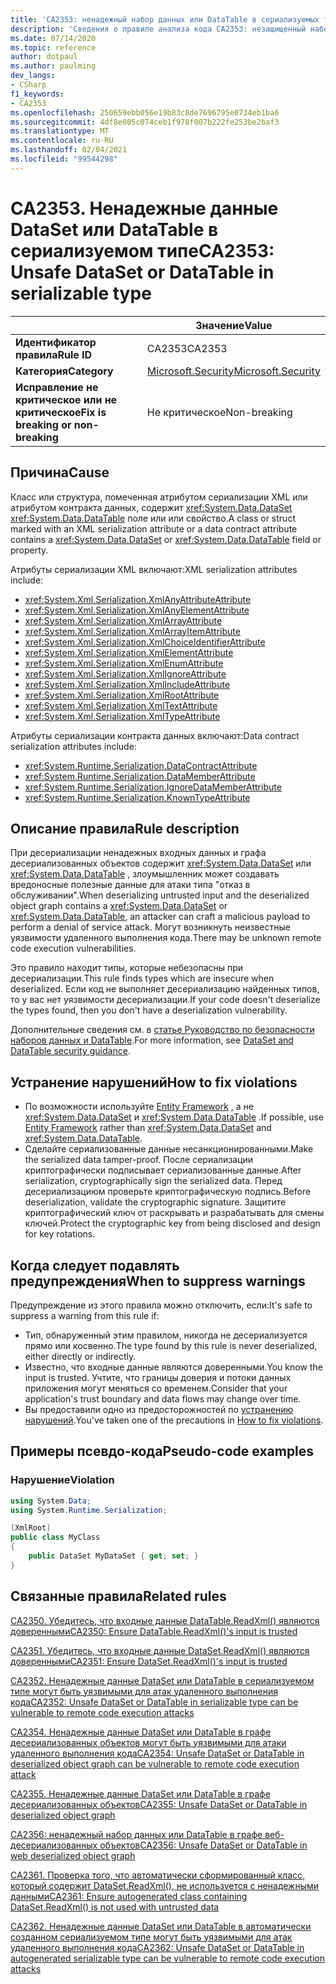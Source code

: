 ```yaml
---
title: 'CA2353: ненадежный набор данных или DataTable в сериализуемых типах (анализ кода)'
description: 'Сведения о правиле анализа кода CA2353: незащищенный набор данных или DataTable в типе Serializable'
ms.date: 07/14/2020
ms.topic: reference
author: dotpaul
ms.author: paulming
dev_langs:
- CSharp
f1_keywords:
- CA2353
ms.openlocfilehash: 250659ebb056e19b83c8de7696795e0734eb1ba6
ms.sourcegitcommit: 4df8e005c074ceb1f978f007b222fe253be2baf3
ms.translationtype: MT
ms.contentlocale: ru-RU
ms.lasthandoff: 02/04/2021
ms.locfileid: "99544298"
---
```

# <a name="ca2353-unsafe-dataset-or-datatable-in-serializable-type"></a><span data-ttu-id="a06c5-103">CA2353. Ненадежные данные DataSet или DataTable в сериализуемом типе</span><span class="sxs-lookup"><span data-stu-id="a06c5-103">CA2353: Unsafe DataSet or DataTable in serializable type</span></span>

| | <span data-ttu-id="a06c5-104">Значение</span><span class="sxs-lookup"><span data-stu-id="a06c5-104">Value</span></span> |
|-|-|
| <span data-ttu-id="a06c5-105">**Идентификатор правила**</span><span class="sxs-lookup"><span data-stu-id="a06c5-105">**Rule ID**</span></span> |<span data-ttu-id="a06c5-106">CA2353</span><span class="sxs-lookup"><span data-stu-id="a06c5-106">CA2353</span></span>|
| <span data-ttu-id="a06c5-107">**Категория**</span><span class="sxs-lookup"><span data-stu-id="a06c5-107">**Category**</span></span> |[<span data-ttu-id="a06c5-108">Microsoft.Security</span><span class="sxs-lookup"><span data-stu-id="a06c5-108">Microsoft.Security</span></span>](security-warnings.md)|
| <span data-ttu-id="a06c5-109">**Исправление не критическое или не критическое**</span><span class="sxs-lookup"><span data-stu-id="a06c5-109">**Fix is breaking or non-breaking**</span></span> |<span data-ttu-id="a06c5-110">Не критическое</span><span class="sxs-lookup"><span data-stu-id="a06c5-110">Non-breaking</span></span>|

## <a name="cause"></a><span data-ttu-id="a06c5-111">Причина</span><span class="sxs-lookup"><span data-stu-id="a06c5-111">Cause</span></span>

<span data-ttu-id="a06c5-112">Класс или структура, помеченная атрибутом сериализации XML или атрибутом контракта данных, содержит <xref:System.Data.DataSet> <xref:System.Data.DataTable> поле или или свойство.</span><span class="sxs-lookup"><span data-stu-id="a06c5-112">A class or struct marked with an XML serialization attribute or a data contract attribute contains a <xref:System.Data.DataSet> or <xref:System.Data.DataTable> field or property.</span></span>

<span data-ttu-id="a06c5-113">Атрибуты сериализации XML включают:</span><span class="sxs-lookup"><span data-stu-id="a06c5-113">XML serialization attributes include:</span></span>

- <xref:System.Xml.Serialization.XmlAnyAttributeAttribute>
- <xref:System.Xml.Serialization.XmlAnyElementAttribute>
- <xref:System.Xml.Serialization.XmlArrayAttribute>
- <xref:System.Xml.Serialization.XmlArrayItemAttribute>
- <xref:System.Xml.Serialization.XmlChoiceIdentifierAttribute>
- <xref:System.Xml.Serialization.XmlElementAttribute>
- <xref:System.Xml.Serialization.XmlEnumAttribute>
- <xref:System.Xml.Serialization.XmlIgnoreAttribute>
- <xref:System.Xml.Serialization.XmlIncludeAttribute>
- <xref:System.Xml.Serialization.XmlRootAttribute>
- <xref:System.Xml.Serialization.XmlTextAttribute>
- <xref:System.Xml.Serialization.XmlTypeAttribute>

<span data-ttu-id="a06c5-114">Атрибуты сериализации контракта данных включают:</span><span class="sxs-lookup"><span data-stu-id="a06c5-114">Data contract serialization attributes include:</span></span>

- <xref:System.Runtime.Serialization.DataContractAttribute>
- <xref:System.Runtime.Serialization.DataMemberAttribute>
- <xref:System.Runtime.Serialization.IgnoreDataMemberAttribute>
- <xref:System.Runtime.Serialization.KnownTypeAttribute>

## <a name="rule-description"></a><span data-ttu-id="a06c5-115">Описание правила</span><span class="sxs-lookup"><span data-stu-id="a06c5-115">Rule description</span></span>

<span data-ttu-id="a06c5-116">При десериализации ненадежных входных данных и графа десериализованных объектов содержит <xref:System.Data.DataSet> или <xref:System.Data.DataTable> , злоумышленник может создавать вредоносные полезные данные для атаки типа "отказ в обслуживании".</span><span class="sxs-lookup"><span data-stu-id="a06c5-116">When deserializing untrusted input and the deserialized object graph contains a <xref:System.Data.DataSet> or <xref:System.Data.DataTable>, an attacker can craft a malicious payload to perform a denial of service attack.</span></span> <span data-ttu-id="a06c5-117">Могут возникнуть неизвестные уязвимости удаленного выполнения кода.</span><span class="sxs-lookup"><span data-stu-id="a06c5-117">There may be unknown remote code execution vulnerabilities.</span></span>

<span data-ttu-id="a06c5-118">Это правило находит типы, которые небезопасны при десериализации.</span><span class="sxs-lookup"><span data-stu-id="a06c5-118">This rule finds types which are insecure when deserialized.</span></span> <span data-ttu-id="a06c5-119">Если код не выполняет десериализацию найденных типов, то у вас нет уязвимости десериализации.</span><span class="sxs-lookup"><span data-stu-id="a06c5-119">If your code doesn't deserialize the types found, then you don't have a deserialization vulnerability.</span></span>

<span data-ttu-id="a06c5-120">Дополнительные сведения см. в [статье Руководство по безопасности наборов данных и DataTable](../../../framework/data/adonet/dataset-datatable-dataview/security-guidance.md).</span><span class="sxs-lookup"><span data-stu-id="a06c5-120">For more information, see [DataSet and DataTable security guidance](../../../framework/data/adonet/dataset-datatable-dataview/security-guidance.md).</span></span>

## <a name="how-to-fix-violations"></a><span data-ttu-id="a06c5-121">Устранение нарушений</span><span class="sxs-lookup"><span data-stu-id="a06c5-121">How to fix violations</span></span>

- <span data-ttu-id="a06c5-122">По возможности используйте [Entity Framework](/ef/) , а не <xref:System.Data.DataSet> и <xref:System.Data.DataTable> .</span><span class="sxs-lookup"><span data-stu-id="a06c5-122">If possible, use [Entity Framework](/ef/) rather than <xref:System.Data.DataSet> and <xref:System.Data.DataTable>.</span></span>
- <span data-ttu-id="a06c5-123">Сделайте сериализованные данные несанкционированными.</span><span class="sxs-lookup"><span data-stu-id="a06c5-123">Make the serialized data tamper-proof.</span></span> <span data-ttu-id="a06c5-124">После сериализации криптографически подписывает сериализованные данные.</span><span class="sxs-lookup"><span data-stu-id="a06c5-124">After serialization, cryptographically sign the serialized data.</span></span> <span data-ttu-id="a06c5-125">Перед десериализациюм проверьте криптографическую подпись.</span><span class="sxs-lookup"><span data-stu-id="a06c5-125">Before deserialization, validate the cryptographic signature.</span></span> <span data-ttu-id="a06c5-126">Защитите криптографический ключ от раскрывать и разрабатывать для смены ключей.</span><span class="sxs-lookup"><span data-stu-id="a06c5-126">Protect the cryptographic key from being disclosed and design for key rotations.</span></span>

## <a name="when-to-suppress-warnings"></a><span data-ttu-id="a06c5-127">Когда следует подавлять предупреждения</span><span class="sxs-lookup"><span data-stu-id="a06c5-127">When to suppress warnings</span></span>

<span data-ttu-id="a06c5-128">Предупреждение из этого правила можно отключить, если:</span><span class="sxs-lookup"><span data-stu-id="a06c5-128">It's safe to suppress a warning from this rule if:</span></span>

- <span data-ttu-id="a06c5-129">Тип, обнаруженный этим правилом, никогда не десериализуется прямо или косвенно.</span><span class="sxs-lookup"><span data-stu-id="a06c5-129">The type found by this rule is never deserialized, either directly or indirectly.</span></span>
- <span data-ttu-id="a06c5-130">Известно, что входные данные являются доверенными.</span><span class="sxs-lookup"><span data-stu-id="a06c5-130">You know the input is trusted.</span></span> <span data-ttu-id="a06c5-131">Учтите, что границы доверия и потоки данных приложения могут меняться со временем.</span><span class="sxs-lookup"><span data-stu-id="a06c5-131">Consider that your application's trust boundary and data flows may change over time.</span></span>
- <span data-ttu-id="a06c5-132">Вы предоставили одно из предосторожностей по [устранению нарушений](#how-to-fix-violations).</span><span class="sxs-lookup"><span data-stu-id="a06c5-132">You've taken one of the precautions in [How to fix violations](#how-to-fix-violations).</span></span>

## <a name="pseudo-code-examples"></a><span data-ttu-id="a06c5-133">Примеры псевдо-кода</span><span class="sxs-lookup"><span data-stu-id="a06c5-133">Pseudo-code examples</span></span>

### <a name="violation"></a><span data-ttu-id="a06c5-134">Нарушение</span><span class="sxs-lookup"><span data-stu-id="a06c5-134">Violation</span></span>

```csharp
using System.Data;
using System.Runtime.Serialization;

[XmlRoot]
public class MyClass
{
    public DataSet MyDataSet { get; set; }
}
```

## <a name="related-rules"></a><span data-ttu-id="a06c5-135">Связанные правила</span><span class="sxs-lookup"><span data-stu-id="a06c5-135">Related rules</span></span>

[<span data-ttu-id="a06c5-136">CA2350. Убедитесь, что входные данные DataTable.ReadXml() являются доверенными</span><span class="sxs-lookup"><span data-stu-id="a06c5-136">CA2350: Ensure DataTable.ReadXml()'s input is trusted</span></span>](ca2350.md)

[<span data-ttu-id="a06c5-137">CA2351. Убедитесь, что входные данные DataSet.ReadXml() являются доверенными</span><span class="sxs-lookup"><span data-stu-id="a06c5-137">CA2351: Ensure DataSet.ReadXml()'s input is trusted</span></span>](ca2351.md)

[<span data-ttu-id="a06c5-138">CA2352. Ненадежные данные DataSet или DataTable в сериализуемом типе могут быть уязвимыми для атак удаленного выполнения кода</span><span class="sxs-lookup"><span data-stu-id="a06c5-138">CA2352: Unsafe DataSet or DataTable in serializable type can be vulnerable to remote code execution attacks</span></span>](ca2352.md)

[<span data-ttu-id="a06c5-139">CA2354. Ненадежные данные DataSet или DataTable в графе десериализованных объектов могут быть уязвимыми для атаки удаленного выполнения кода</span><span class="sxs-lookup"><span data-stu-id="a06c5-139">CA2354: Unsafe DataSet or DataTable in deserialized object graph can be vulnerable to remote code execution attack</span></span>](ca2354.md)

[<span data-ttu-id="a06c5-140">CA2355. Ненадежные данные DataSet или DataTable в графе десериализованных объектов</span><span class="sxs-lookup"><span data-stu-id="a06c5-140">CA2355: Unsafe DataSet or DataTable in deserialized object graph</span></span>](ca2355.md)

[<span data-ttu-id="a06c5-141">CA2356: ненадежный набор данных или DataTable в графе веб-десериализованных объектов</span><span class="sxs-lookup"><span data-stu-id="a06c5-141">CA2356: Unsafe DataSet or DataTable in web deserialized object graph</span></span>](ca2356.md)

[<span data-ttu-id="a06c5-142">CA2361. Проверка того, что автоматически сформированный класс, который содержит DataSet.ReadXml(), не используется с ненадежными данными</span><span class="sxs-lookup"><span data-stu-id="a06c5-142">CA2361: Ensure autogenerated class containing DataSet.ReadXml() is not used with untrusted data</span></span>](ca2361.md)

[<span data-ttu-id="a06c5-143">CA2362. Ненадежные данные DataSet или DataTable в автоматически созданном сериализуемом типе могут быть уязвимыми для атак удаленного выполнения кода</span><span class="sxs-lookup"><span data-stu-id="a06c5-143">CA2362: Unsafe DataSet or DataTable in autogenerated serializable type can be vulnerable to remote code execution attacks</span></span>](ca2362.md)
